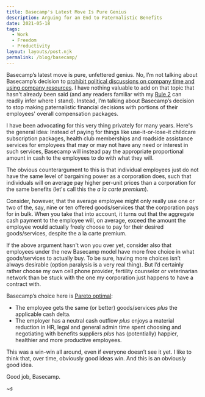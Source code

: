 ```yaml
---
title: Basecamp's Latest Move Is Pure Genius
description: Arguing for an End to Paternalistic Benefits
date: 2021-05-18
tags:
  - Work
  - Freedom
  - Productivity
layout: layouts/post.njk
permalink: /blog/basecamp/
---
```


Basecamp’s latest move is pure, unfettered genius. No, I’m not talking about Basecamp’s decision to <a href="https://world.hey.com/dhh/basecamp-s-new-etiquette-regarding-societal-politics-at-work-b44bef69" target="_blank" rel="noreferrer">prohibit political discussions on company time and using company resources</a>. I have nothing valuable to add on that topic that hasn't already been said (and any readers familiar with my <a href="/blog/rules/#rule-2" target="_blank" rel="noreferrer">Rule 2</a> can readily infer where I stand). Instead, I’m talking about Basecamp’s decision to stop making paternalistic financial decisions with portions of their employees' overall compensation packages.

I have been advocating for this very thing privately for many years. Here's the general idea: Instead of paying for things like use-it-or-lose-it childcare subscription packages, health club memberships and roadside assistance services for employees that may or may not have any need or interest in such services, Basecamp will instead pay the appropriate proportional amount in cash to the employees to do with what they will.

The obvious counterargument to this is that individual employees just do not have the same level of bargaining power as a corporation does, such that individuals will on average pay higher per-unit prices than a corporation for the same benefits (let's call this the _a la carte premium_).

Consider, however, that the average employee might only really use one or two of the, say, nine or ten offered goods/services that the corporation pays for in bulk. When you take that into account, it turns out that the aggregate cash payment to the employee will, on average, exceed the amount the employee would actually freely choose to pay for their desired goods/services, despite the a la carte premium.

If the above argument hasn't won you over yet, consider also that employees under the new Basecamp model have more free choice in what goods/services to actually buy. To be sure, having more choices isn’t always desirable (option paralysis is a very real thing). But I’d certainly rather choose my own cell phone provider, fertility counselor or veterinarian network than be stuck with the one my corporation just happens to have a contract with.

Basecamp’s choice here is <a href="https://en.wikipedia.org/wiki/Pareto_efficiency" target="_blank" rel="noreferrer">Pareto optimal</a>:

- The employee gets the same (or better) goods/services _plus_ the applicable cash delta.
- The employer has a neutral cash outflow _plus_ enjoys a material reduction in HR, legal and general admin time spent choosing and negotiating with benefits suppliers _plus_ has (potentially) happier, healthier and more productive employees.

This was a win-win all around, even if everyone doesn’t see it yet. I like to think that, over time, obviously good ideas win. And this is an obviously good idea.

Good job, Basecamp.

~_s_

